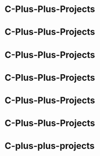 # C-Plus-Plus-Projects
# C-Plus-Plus-Projects
# C-Plus-Plus-Projects
# C-Plus-Plus-Projects
# C-Plus-Plus-Projects
# C-Plus-Plus-Projects
# C-plus-plus-projects

